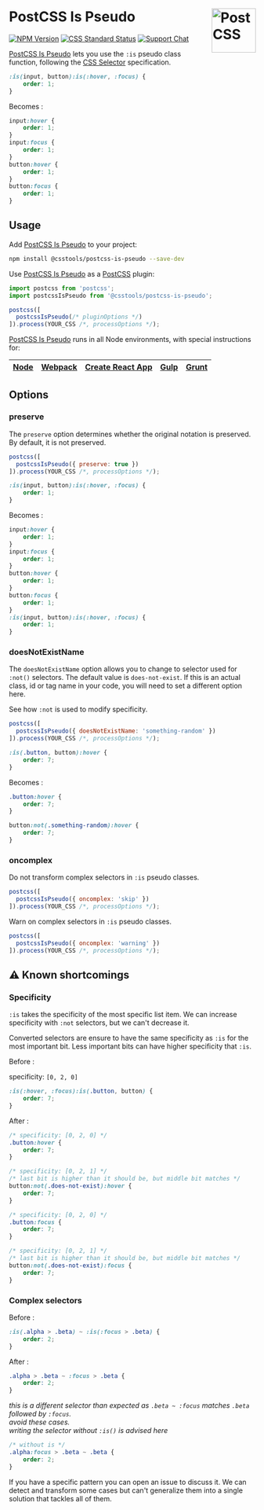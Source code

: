 # PostCSS Is Pseudo [<img src="https://postcss.github.io/postcss/logo.svg" alt="PostCSS" width="90" height="90" align="right">][postcss]

[![NPM Version][npm-img]][npm-url]
[![CSS Standard Status][css-img]][css-url]
[![Support Chat][git-img]][git-url]

[PostCSS Is Pseudo] lets you use the `:is` pseudo class function, following the
[CSS Selector] specification.

```css
:is(input, button):is(:hover, :focus) {
	order: 1;
}
```

Becomes :

```css
input:hover {
	order: 1;
}
input:focus {
	order: 1;
}
button:hover {
	order: 1;
}
button:focus {
	order: 1;
}
```

## Usage

Add [PostCSS Is Pseudo] to your project:

```bash
npm install @csstools/postcss-is-pseudo --save-dev
```

Use [PostCSS Is Pseudo] as a [PostCSS] plugin:

```js
import postcss from 'postcss';
import postcssIsPseudo from '@csstools/postcss-is-pseudo';

postcss([
  postcssIsPseudo(/* pluginOptions */)
]).process(YOUR_CSS /*, processOptions */);
```

[PostCSS Is Pseudo] runs in all Node environments, with special instructions for:

| [Node](INSTALL.md#node) | [Webpack](INSTALL.md#webpack) | [Create React App](INSTALL.md#create-react-app) | [Gulp](INSTALL.md#gulp) | [Grunt](INSTALL.md#grunt) |
| --- | --- | --- | --- | --- |

## Options

### preserve

The `preserve` option determines whether the original notation
is preserved. By default, it is not preserved.

```js
postcss([
  postcssIsPseudo({ preserve: true })
]).process(YOUR_CSS /*, processOptions */);
```

```css
:is(input, button):is(:hover, :focus) {
	order: 1;
}
```

Becomes :

```css
input:hover {
	order: 1;
}
input:focus {
	order: 1;
}
button:hover {
	order: 1;
}
button:focus {
	order: 1;
}
:is(input, button):is(:hover, :focus) {
	order: 1;
}
```

### doesNotExistName

The `doesNotExistName` option allows you to change to selector used for `:not()` selectors.
The default value is `does-not-exist`.
If this is an actual class, id or tag name in your code, you will need to set a different option here.

See how `:not` is used to modify specificity.

```js
postcss([
  postcssIsPseudo({ doesNotExistName: 'something-random' })
]).process(YOUR_CSS /*, processOptions */);
```

```css
:is(.button, button):hover {
	order: 7;
}
```

Becomes :

```css
.button:hover {
	order: 7;
}

button:not(.something-random):hover {
	order: 7;
}
```

### oncomplex

Do not transform complex selectors in `:is` pseudo classes.

```js
postcss([
  postcssIsPseudo({ oncomplex: 'skip' })
]).process(YOUR_CSS /*, processOptions */);
```

Warn on complex selectors in `:is` pseudo classes.

```js
postcss([
  postcssIsPseudo({ oncomplex: 'warning' })
]).process(YOUR_CSS /*, processOptions */);
```

## ⚠️ Known shortcomings

### Specificity

`:is` takes the specificity of the most specific list item.
We can increase specificity with `:not` selectors, but we can't decrease it.

Converted selectors are ensure to have the same specificity as `:is` for the most important bit.
Less important bits can have higher specificity that `:is`.

Before :

specificity: `[0, 2, 0]`

```css
:is(:hover, :focus):is(.button, button) {
	order: 7;
}
```

After :

```css
/* specificity: [0, 2, 0] */
.button:hover {
	order: 7;
}

/* specificity: [0, 2, 1] */
/* last bit is higher than it should be, but middle bit matches */
button:not(.does-not-exist):hover {
	order: 7;
}

/* specificity: [0, 2, 0] */
.button:focus {
	order: 7;
}

/* specificity: [0, 2, 1] */
/* last bit is higher than it should be, but middle bit matches */
button:not(.does-not-exist):focus {
	order: 7;
}
```

### Complex selectors

Before :


```css
:is(.alpha > .beta) ~ :is(:focus > .beta) {
	order: 2;
}
```

After :

```css
.alpha > .beta ~ :focus > .beta {
	order: 2;
}
```

_this is a different selector than expected as `.beta ~ :focus` matches `.beta` followed by `:focus`._<br>
_avoid these cases._<br>
_writing the selector without `:is()` is advised here_

```css
/* without is */
.alpha:focus > .beta ~ .beta {
	order: 2;
}
```

If you have a specific pattern you can open an issue to discuss it.
We can detect and transform some cases but can't generalize them into a single solution that tackles all of them. 

[css-img]: https://cssdb.org/badge/nesting-rules.svg
[css-url]: https://cssdb.org/#nesting-rules
[git-img]: https://img.shields.io/badge/support-chat-blue.svg
[git-url]: https://gitter.im/postcss/postcss
[npm-img]: https://img.shields.io/npm/v/@csstools/postcss-is-pseudo.svg
[npm-url]: https://www.npmjs.com/package/@csstools/postcss-is-pseudo

[CSS Selector]: https://www.w3.org/TR/selectors-4/#matches
[PostCSS]: https://github.com/postcss/postcss
[PostCSS Is Pseudo]: https://github.com/csstools/postcss-plugins/tree/main/plugins/postcss-is-pseudo
